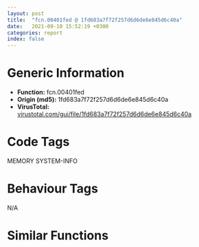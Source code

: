```yaml
---
layout: post
title:  "fcn.00401fed @ 1fd683a7f72f257d6d6de6e845d6c40a"
date:   2021-09-10 15:52:19 +0300
categories: report
index: false
---
```


# Generic Information
- **Function:** fcn.00401fed
- **Origin (md5):** 1fd683a7f72f257d6d6de6e845d6c40a
- **VirusTotal:** [virustotal.com/gui/file/1fd683a7f72f257d6d6de6e845d6c40a][virustotal_ref]

# Code Tags
<span class="tag" id="MEMORY">MEMORY</span>
<span class="tag" id="SYSTEM-INFO">SYSTEM-INFO</span>


# Behaviour Tags
<span class="bhv-tag" id="na">N/A</span>

# Similar Functions
<script type="text/javascript" src="https://www.gstatic.com/charts/loader.js"></script>
<script type="text/javascript">

    google.charts.load('current', {'packages':['corechart']});
    google.charts.setOnLoadCallback(drawChart);

    function drawChart() {
    var data = new google.visualization.DataTable();
        data.addColumn('number', 'X');
        data.addColumn('number', 'Y');
        data.addColumn({type: 'string', role: 'tooltip', 'p': {'html': true}});
        data.addColumn({'type': 'string', 'role': 'style'});
        
        data.addRows([
    [-318.4603576660156, -30.63448715209961, '<b><a href="/report/fcn.00401fed@1fd683a7f72f257d6d6de6e845d6c40a">fcn.00401fed</a><br>@1fd683a7f72f257d6d6de6e845d6c40a</b><br>', 'point { fill-color: #e0440e; }'],
[-282.6951904296875, 80.46887969970703, '<b><a href="/report/fcn.004023aa@90aa43862e75a7f78f2655241632f0e5">fcn.004023aa</a><br>@90aa43862e75a7f78f2655241632f0e5</b><br>', 'null'],
[7.5603485107421875, 78.71685028076172, '<b><a href="/report/fcn.00407b2b@7dd153bad1771b9e8d5266a341ebf949">fcn.00407b2b</a><br>@7dd153bad1771b9e8d5266a341ebf949</b><br>', 'null'],
[64.59284210205078, -223.0871124267578, '<b><a href="/report/fcn.004013c0@562bf33eb57e8c08a86e538e69918c30">fcn.004013c0</a><br>@562bf33eb57e8c08a86e538e69918c30</b><br>', 'null'],
[199.6122589111328, 112.68512725830078, '<b><a href="/report/fcn.00523c15@da37d90419c1292c0f16cbfd1f66402d">fcn.00523c15</a><br>@da37d90419c1292c0f16cbfd1f66402d</b><br>', 'null'],
[99.85494232177734, 5.913736820220947, '<b><a href="/report/fcn.00405da2@ea9c1e2eeb951a8e6185c6674c228f98">fcn.00405da2</a><br>@ea9c1e2eeb951a8e6185c6674c228f98</b><br>', 'null'],
[-87.72013854980469, -211.337890625, '<b><a href="/report/fcn.00401def@dd7278b699f8b751b4e28f3abe51fa08">fcn.00401def</a><br>@dd7278b699f8b751b4e28f3abe51fa08</b><br>', 'null'],
[244.989501953125, -33.22027587890625, '<b><a href="/report/fcn.0054ec2d@9a2108de6665bf53e42d7cbbbe5a0866">fcn.0054ec2d</a><br>@9a2108de6665bf53e42d7cbbbe5a0866</b><br>', 'null'],
[163.3459014892578, -151.36697387695312, '<b><a href="/report/fcn.00405d1e@1c48774da6a3dd4bf3ea41716a332c61">fcn.00405d1e</a><br>@1c48774da6a3dd4bf3ea41716a332c61</b><br>', 'null'],
[-171.00460815429688, 143.44764709472656, '<b><a href="/report/fcn.006db003@4b0f64217d092c5f535224282602e937">fcn.006db003</a><br>@4b0f64217d092c5f535224282602e937</b><br>', 'null'],
[-23.561843872070312, -109.62755584716797, '<b><a href="/report/fcn.00402162@db863ed6a700d7bfd018a178d481bd23">fcn.00402162</a><br>@db863ed6a700d7bfd018a178d481bd23</b><br>', 'null'],

        ]);

    var options = {
        title: 'Similarity Plot',
        legend: 'none',
        colors: ['#dedbd9', '#e6693e', '#ec8f6e', '#f3b49f', '#f6c7b6'],
        tooltip: {isHtml: true, trigger: 'both'},
        explorer: {
        actions: ["dragToZoom", "rightClickToReset"],
        },
        chartArea: {
        width: '80%',
        height: '80%'
        },
        width: '100%',
        height: '100%'
    };

    var chart = new google.visualization.ScatterChart(document.getElementById('chart_div'));

    chart.draw(data, options);
    }
    
</script>


<div id="chart_div" style="width: 100%px; height: 100%;"></div>

# Disassembled Code
{% highlight nasm %}

push ebp
mov ebp, esp
sub esp, 0xb4
mov eax, dword[ebp-0x20]
sub eax, dword[ebp-0x30]
add eax, 0x3a5
mov dword[ebp-0xc], eax
cmp dword[ebp-0x4c], 0x164
jne 0x40201c
mov eax, dword[ebp-0x74]
cmp eax, dword[ebp-0x24]
jbe 0x40201c
mov dword[ebp-0x10], 0x5e6
call dword[sym.imp.KERNEL32.dll_IsDebuggerPresent]
mov dword[ebp-0x64], eax
mov eax, dword[ebp-8]
sub eax, 0x52
mov dword[ebp-4], eax
mov eax, dword[ebp-0x78]
sub eax, 0x259
sub eax, dword[ebp-0x44]
mov dword[ebp-0x6c], eax
mov edx, dword[ebp-0x1c]
mov ecx, dword[ebp-0x24]
call fcn.00401c60
mov dword[ebp-0x80], eax
cmp dword[ebp-0x34], 0x2eb
je 0x402062
cmp dword[ebp-0xc], 0x2e9
jae 0x402062
cmp dword[ebp-0x34], 0
je 0x402071
mov eax, dword[ebp-0x44]
add eax, dword[ebp-0x44]
sub eax, dword[ebp-0x58]
sub eax, dword[ebp-0x68]
mov dword[ebp-0x70], eax
mov eax, dword[ebp-0x74]
add eax, dword[ebp-8]
or eax, 0x34e
mov dword[ebp-0x4c], eax
cmp dword[ebp-0x30], 0
je 0x40208e
cmp dword[ebp-4], 0x35f
jae 0x402097
cmp dword[ebp-0x2c], 0x1ce
jae 0x4020a8
mov eax, dword[ebp-0x14]
sub eax, 0x13c
sub eax, dword[ebp-0x3c]
sub eax, dword[ebp-0x38]
mov dword[ebp-0x20], eax
mov eax, 0x1f0
sub eax, dword[ebp-0x54]
sub eax, 0x14e
mov dword[ebp-0x3c], eax
cmp dword[ebp-0x64], 0x2a1
jae 0x4020dd
mov eax, dword[ebp-0x40]
cmp eax, dword[ebp-0x18]
jbe 0x4020dd
cmp dword[ebp-0x70], 0x3e3
jne 0x4020dd
mov eax, dword[ebp-0x18]
sub eax, 0x1d1
mov dword[ebp-0x48], eax
cmp dword[ebp-0xa0], 0
jae 0x4020ef
cmp dword[ebp-0x94], 0
jne 0x4020f6
mov dword[ebp-0x24], 0xffffff14
mov ecx, dword[ebp-0x34]
call fcn.00401c8b
mov dword[ebp-0x28], eax
mov eax, dword[ebp-0x58]
add eax, 0x3fc
mov dword[ebp-0x40], eax
mov dword[ebp-0x40], 0x198
mov dword[ebp-0x20], 0x180
mov eax, dword[ebp-0x78]
mov ecx, dword[ebp-0x24]
lea eax, [ecx+eax+0xa1]
mov dword[ebp-0x74], eax
and dword[ebp-0x38], 0
jmp 0x402137
mov eax, dword[ebp-0x38]
inc eax
mov dword[ebp-0x38], eax
cmp dword[ebp-0x38], 1
jae 0x40214a
mov eax, 0x3b1
sub eax, dword[ebp-0x28]
mov dword[ebp-0x10], eax
jmp 0x402130
mov eax, dword[ebp-0x38]
cmp eax, dword[ebp-0x8c]
jbe 0x40215e
cmp dword[ebp-0xc], 0xb5
jb 0x402169
mov eax, dword[ebp-0x94]
cmp eax, dword[ebp-0x14]
je 0x402179
mov eax, dword[ebp-0x6c]
mov ecx, dword[ebp-0x28]
lea eax, [ecx+eax-0x357]
mov dword[ebp-0x1c], eax
push 0x7c
pop eax
sub eax, dword[ebp-0x30]
add eax, 0x423
mov dword[ebp-0x68], eax
cmp dword[ebp-0x78], 0
jne 0x4021a2
cmp dword[ebp-0x80], 0x1c9
je 0x4021a2
mov eax, dword[ebp-0x40]
sub eax, 0x30
mov dword[ebp-0x88], eax
mov dword[ebp-0x98], 0x406
mov dword[ebp-0x30], 0xfffffedf
push dword[ebp-0x48]
mov edx, dword[ebp-0x30]
mov ecx, dword[ebp-0x68]
call fcn.00401c9e
mov dword[ebp-0x68], eax
push 0x40
push 0x1000
push 0x1ac46c
push 0
call dword[sym.imp.KERNEL32.dll_VirtualAlloc]
mov dword[ebp-0xa4], eax
mov ecx, dword[ebp-0xc]
call fcn.00401c8b
mov dword[ebp-0x38], eax
mov eax, dword[ebp-0x18]
sub eax, 0x85
mov dword[ebp-0x98], eax
mov eax, dword[ebp-0x40]
add eax, 0x484
mov dword[ebp-0x34], eax
mov eax, dword[ebp-0x44]
cmp eax, dword[ebp-0x5c]
jae 0x402223
cmp dword[ebp-8], 0
je 0x402223
mov eax, 0x108
sub eax, dword[ebp-0x10]
mov ecx, dword[ebp-0x1c]
sub ecx, dword[ebp-0x2c]
xor eax, ecx
mov dword[ebp-0x68], eax
mov eax, dword[ebp-0x20]
add eax, 0x2f0
mov dword[ebp-0x14], eax
cmp dword[ebp-0x38], 0x177
je 0x402240
cmp dword[ebp-8], 0xab
je 0x40224e
mov eax, dword[ebp-0xa0]
add eax, 0x366
mov dword[ebp-0x80], eax
mov eax, dword[ebp-0x20]
cmp eax, dword[ebp-0x88]
jbe 0x402272
cmp dword[ebp-8], 0
je 0x402272
mov eax, dword[ebp-0x28]
add eax, 0x157
sub eax, dword[ebp-0x44]
add eax, 0x8b
mov dword[ebp-4], eax
mov eax, dword[ebp-0x5c]
sub eax, 0x127
mov ecx, dword[ebp-0x54]
sub ecx, 0x104
or eax, ecx
mov dword[ebp-0x84], eax
mov eax, dword[ebp-0x5c]
sub eax, dword[ebp-0x3c]
add eax, 0x3cd
mov dword[ebp-0x34], eax
cmp dword[ebp-0x18], 0x19b
jne 0x4022ab
cmp dword[ebp-0x10], 0x31c
jae 0x4022b2
mov dword[ebp-4], 0x629
and dword[ebp-0x2c], 0
jmp 0x4022bf
mov eax, dword[ebp-0x2c]
inc eax
mov dword[ebp-0x2c], eax
cmp dword[ebp-0x2c], 2
jae 0x4022ce
mov dword[ebp-0x48], 0x101
jmp 0x4022b8
mov eax, dword[ebp-0x54]
sub eax, dword[ebp-0x68]
sub eax, 0x31e
sub eax, dword[ebp-0x40]
mov dword[ebp-4], eax
mov eax, dword[ebp-0x6c]
cmp eax, dword[ebp-0x38]
je 0x4022ed
cmp dword[ebp-8], 0
jbe 0x4022f6
cmp dword[ebp-0x6c], 0x361
jne 0x40230a
mov eax, dword[ebp-0x6c]
sub eax, dword[ebp-0x1c]
add eax, 0x1f9
sub eax, dword[ebp-0x18]
mov dword[ebp-0x8c], eax
cmp dword[ebp-0x70], 0xc5
jb 0x40232f
mov eax, dword[ebp-0xc]
cmp eax, dword[ebp-0x98]
jne 0x40232f
mov eax, 0x1a8
sub eax, dword[ebp-0x18]
add eax, dword[ebp-0x88]
mov dword[ebp-0x78], eax
mov eax, dword[ebp-0xa4]
add eax, 0xaf000
mov dword[ebp-0xa4], eax
cmp dword[ebp-0x78], 0x47
jbe 0x40235f
cmp dword[ebp-4], 0x349
jne 0x40235f
mov eax, 0x318
sub eax, dword[ebp-0x18]
sub eax, 0xb6
mov dword[ebp-0x28], eax
mov eax, 0x135
sub eax, dword[ebp-0x88]
mov dword[ebp-0x1c], eax
mov dword[ebp-0x54], 0xffffff48
cmp dword[ebp-0xc], 0x264
jne 0x402385
mov eax, dword[ebp-0x68]
cmp eax, dword[ebp-0x5c]
jbe 0x402390
mov eax, 0xfffffdb2
sub eax, dword[ebp-4]
mov dword[ebp-0x14], eax
mov dword[ebp-0xac], 0x4b82f0
mov eax, 0x167
sub eax, dword[ebp-0x80]
mov dword[ebp-0xc], eax
cmp dword[ebp-0x2c], 0x29f
jb 0x4023b4
cmp dword[ebp-0x44], 0
ja 0x4023c1
mov eax, 0x1d0
sub eax, dword[ebp-0x28]
inc eax
inc eax
mov dword[ebp-8], eax
mov eax, dword[ebp-0x60]
cmp eax, dword[ebp-0x18]
ja 0x4023db
cmp dword[ebp-0x8c], 0x1ba
jne 0x4023e6
cmp dword[ebp-0x4c], 0x4b
je 0x4023e6
mov eax, dword[ebp-0x20]
add eax, 0x953
mov dword[ebp-0x78], eax
mov eax, 0x1eb
sub eax, dword[ebp-4]
sub eax, dword[ebp-0x1c]
add eax, dword[ebp-8]
mov dword[ebp-0x6c], eax
and dword[ebp-0x50], 0
mov dword[ebp-4], 0x66
mov eax, dword[ebp-0x20]
cmp eax, dword[ebp-0x60]
jae 0x40241e
cmp dword[ebp-0x58], 0x1e
jb 0x40241e
mov eax, dword[ebp-4]
add eax, 0xee
sub eax, dword[ebp-0x48]
mov dword[ebp-0x10], eax
mov eax, 0x125
sub eax, dword[ebp-0x74]
mov dword[ebp-0x14], eax
mov eax, dword[ebp-0x34]
add eax, 0x28b
mov dword[ebp-4], eax
mov eax, dword[ebp-0x54]
sub eax, dword[ebp-0x10]
add eax, dword[ebp-0x18]
mov dword[ebp-0x58], eax
cmp dword[ebp-0x44], 0x243
jne 0x40245b
cmp dword[ebp-0x84], 0x9a
jae 0x40245b
cmp dword[ebp-0x24], 7
je 0x40246a
mov eax, dword[ebp-0x28]
sub eax, dword[ebp-0x18]
sub eax, dword[ebp-0x84]
mov dword[ebp-0xc], eax
mov dword[ebp-0x90], 0x979a8a62
mov eax, dword[ebp-0x2c]
sub eax, dword[ebp-0x30]
add eax, dword[ebp-0x70]
mov dword[ebp-0x3c], eax
cmp dword[ebp-0x94], 0x318
jne 0x402494
mov eax, dword[ebp-0xc]
cmp eax, dword[ebp-0x24]
je 0x40249d
cmp dword[ebp-0x1c], 0x2cb
jne 0x4024a4
mov dword[ebp-8], 0xffffffd6
mov dword[ebp-0x7c], 0x82d2c379
cmp dword[ebp-0x2c], 0x342
jbe 0x4024d5
cmp dword[ebp-0x60], 0x210
je 0x4024d5
mov eax, dword[ebp-0x34]
cmp eax, dword[ebp-0x18]
jbe 0x4024d5
mov eax, 0x82
sub eax, dword[ebp-0x6c]
or eax, 0x14f
mov dword[ebp-0x34], eax
mov eax, dword[ebp-0x5c]
mov ecx, dword[ebp-0x40]
lea eax, [ecx+eax+0x3b6]
add eax, dword[ebp-0x84]
mov dword[ebp-0x48], eax
mov dword[ebp-0x9c], 0x9d4a53f4
push 0x4a
pop eax
sub eax, dword[ebp-0x54]
sub eax, 0x1cd
mov dword[ebp-0x74], eax
mov eax, dword[ebp-0x60]
cmp eax, dword[ebp-0x38]
je 0x402513
mov eax, dword[ebp-0x34]
cmp eax, dword[ebp-0x4c]
jb 0x40251e
mov eax, dword[ebp-0x68]
cmp eax, dword[ebp-0x88]
je 0x402531
mov eax, dword[ebp-0x3c]
mov ecx, dword[ebp-0x1c]
lea eax, [ecx+eax+0x1a1]
mov dword[ebp-0x88], eax
mov dword[ebp-0xa8], 0x5acee74
cmp dword[ebp-0x64], 0x31
je 0x402552
cmp dword[ebp-0x64], 0x65
jae 0x402552
mov eax, dword[ebp-0x6c]
add eax, 0x3e9
mov dword[ebp-0x5c], eax
mov eax, dword[ebp-0x88]
add eax, dword[ebp-0x1c]
or eax, 0x292
mov dword[ebp-0x14], eax
mov eax, dword[ebp-0x48]
add eax, 0x5a6
mov dword[ebp-0x74], eax
and dword[ebp-0x50], 0
cmp dword[ebp-0x50], 0xaaa0
jae 0x402ab0
mov eax, dword[ebp-0x5c]
mov ecx, dword[ebp-0x30]
lea eax, [ecx+eax+0x369]
mov dword[ebp-0x40], eax
mov eax, dword[ebp-0x90]
add eax, dword[ebp-0x7c]
mov dword[ebp-0x90], eax
cmp dword[ebp-0x60], 0x81
jb 0x4025af
mov eax, dword[ebp-0x30]
cmp eax, dword[ebp-0x48]
jne 0x4025bb
mov eax, dword[ebp-0x5c]
add eax, dword[ebp-0x4c]
sub eax, dword[ebp-0x24]
mov dword[ebp-0x60], eax
mov eax, dword[ebp-0x9c]
xor eax, dword[ebp-0xa8]
mov dword[ebp-0x9c], eax
mov eax, dword[ebp-0x30]
cmp eax, dword[ebp-0x78]
jbe 0x4025f0
mov eax, dword[ebp-0x98]
cmp eax, dword[ebp-0x10]
jb 0x4025f0
mov eax, dword[ebp-0x48]
mov ecx, dword[ebp-4]
lea eax, [ecx+eax+0x307]
mov dword[ebp-0x30], eax
mov eax, dword[ebp-0x7c]
add eax, dword[ebp-0x9c]
mov dword[ebp-0x7c], eax
mov eax, dword[ebp-0x54]
sub eax, 0x2c
mov dword[ebp-0xc], eax
mov dword[ebp-0x14], 0xfffffbc9
mov eax, dword[ebp-0x7c]
add eax, dword[ebp-0x90]
mov dword[ebp-0x7c], eax
mov eax, dword[ebp-0x80]
cmp eax, dword[ebp-0x28]
ja 0x40263c
mov eax, dword[ebp-0x74]
cmp eax, dword[ebp-0x34]
jbe 0x40263c
push 0x5e
pop eax
sub eax, dword[ebp-0x98]
sub eax, 0x1a1
sub eax, dword[ebp-4]
mov dword[ebp-0x30], eax
mov eax, dword[ebp-0x10]
cmp eax, dword[ebp-0x30]
jb 0x40265d
cmp dword[ebp-0x64], 0x39a
jne 0x40265d
mov eax, dword[ebp-0x2c]
sub eax, dword[ebp-0x58]
mov ecx, dword[ebp-0x18]
lea eax, [eax+ecx+0x5e]
mov dword[ebp-0x14], eax
mov eax, dword[ebp-0x9c]
xor eax, dword[ebp-0x7c]
mov dword[ebp-0x9c], eax
mov eax, 0x131
sub eax, dword[ebp-0x4c]
add eax, 0x98
mov dword[ebp-0x10], eax
mov eax, dword[ebp-0x34]
sub eax, 0x283
sub eax, dword[ebp-0x40]
mov dword[ebp-0x28], eax
mov eax, dword[ebp-0xa8]
add eax, dword[ebp-0x90]
mov dword[ebp-0xa8], eax
and dword[ebp-0x14], 0
jmp 0x4026a9
mov eax, dword[ebp-0x14]
inc eax
mov dword[ebp-0x14], eax
cmp dword[ebp-0x14], 2
jae 0x4026bc
mov eax, 0xfffffb00
sub eax, dword[ebp-0x44]
mov dword[ebp-0x5c], eax
jmp 0x4026a2
mov eax, dword[ebp-8]
sub eax, dword[ebp-0x10]
sub eax, 0x2f8
mov dword[ebp-0x78], eax
mov eax, dword[ebp-0x7c]
add eax, dword[ebp-0x9c]
mov dword[ebp-0x7c], eax
cmp dword[ebp-0x44], 0x3d4
jbe 0x4026f9
cmp dword[ebp-0x78], 0
jae 0x4026f9
cmp dword[ebp-0x10], 0x1ec
je 0x4026f9
mov eax, 0x4ff
sub eax, dword[ebp-0x1c]
mov dword[ebp-0x24], eax
mov eax, dword[ebp-0xc]
cmp eax, dword[ebp-0x2c]
ja 0x40270f
cmp dword[ebp-0x4c], 0
je 0x40270f
mov eax, dword[ebp-0x60]
cmp eax, dword[ebp-0x40]
jne 0x40271d
mov eax, 0x597
sub eax, dword[ebp-0x8c]
mov dword[ebp-0x38], eax
mov eax, dword[ebp-0x90]
add eax, dword[ebp-0xa8]
mov dword[ebp-0x90], eax
mov eax, dword[ebp-0x24]
add eax, 0x54
sub eax, dword[ebp-0x60]
mov dword[ebp-0x10], eax
cmp dword[ebp-0x44], 0
jne 0x402757
cmp dword[ebp-0x80], 0
jb 0x402757
mov eax, dword[ebp-0x54]
mov ecx, dword[ebp-8]
lea eax, [ecx+eax+0x669]
mov dword[ebp-0x20], eax
mov eax, 0x13d
sub eax, dword[ebp-0x10]
mov ecx, dword[ebp-0x44]
lea eax, [eax+ecx-0x2a5]
mov dword[ebp-0x18], eax
mov eax, dword[ebp-0xa4]
add eax, dword[ebp-0x50]
mov dword[ebp-0xb4], eax
mov eax, 0x42d
sub eax, dword[ebp-4]
mov dword[ebp-0x64], eax
mov eax, 0x237
sub eax, dword[ebp-4]
add eax, dword[ebp-0x70]
mov dword[ebp-0x58], eax
mov eax, dword[ebp-0xac]
add eax, dword[ebp-0x50]
mov dword[ebp-0xb0], eax
mov eax, 0x1c4
sub eax, dword[ebp-0x58]
add eax, 0x1f1
mov dword[ebp-0x64], eax
cmp dword[ebp-0xc], 0
jae 0x4027dd
mov eax, dword[ebp-0x94]
cmp eax, dword[ebp-0x18]
ja 0x4027dd
mov eax, dword[ebp-0x20]
cmp eax, dword[ebp-0x54]
jne 0x4027dd
mov eax, dword[ebp-0x20]
sub eax, 0x2f8
sub eax, dword[ebp-0x6c]
sub eax, dword[ebp-0x38]
mov dword[ebp-0x1c], eax
mov eax, dword[ebp-0xc]
add eax, dword[ebp-0x18]
sub eax, dword[ebp-0x70]
mov dword[ebp-0x10], eax
mov eax, dword[ebp-0x20]
cmp eax, dword[ebp-0x1c]
jne 0x402819
mov eax, dword[ebp-0x10]
cmp eax, dword[ebp-0x84]
jae 0x402819
cmp dword[ebp-0x84], 0x3af
jne 0x402819
mov eax, dword[ebp-0x2c]
sub eax, dword[ebp-0x20]
sub eax, 0x320
sub eax, dword[ebp-0x18]
mov dword[ebp-0x24], eax
mov eax, dword[ebp-0xb0]
mov eax, dword[eax]
sub eax, dword[ebp-0x90]
mov ecx, dword[ebp-0xb4]
mov dword[ecx], eax
cmp dword[ebp-0x68], 0x343
jne 0x40285c
mov eax, dword[ebp-0x48]
cmp eax, dword[ebp-0x28]
je 0x40285c
cmp dword[ebp-0x6c], 0x11e
jbe 0x40285c
mov eax, dword[ebp-4]
mov ecx, dword[ebp-0x24]
lea eax, [ecx+eax-0x3e1]
mov dword[ebp-0x98], eax
mov eax, dword[ebp-0xa0]
cmp eax, dword[ebp-0x24]
jae 0x402870
cmp dword[ebp-0x70], 0x236
jae 0x40287b
mov eax, 0xa7
sub eax, dword[ebp-0x20]
mov dword[ebp-0x74], eax
mov eax, dword[ebp-0x44]
add eax, 0x137
sub eax, dword[ebp-0x14]
mov dword[ebp-0x3c], eax
cmp dword[ebp-0x80], 0x32e
jb 0x4028a4
cmp dword[ebp-0x54], 0xd5
je 0x4028a4
cmp dword[ebp-0x54], 0x276
jbe 0x4028ab
mov dword[ebp-8], 0x9d6
mov eax, dword[ebp-0x34]
mov ecx, dword[ebp-0x34]
lea eax, [ecx+eax-0x1e8]
mov dword[ebp-8], eax
cmp dword[ebp-0x6c], 0x169
jae 0x4028cc
mov eax, dword[ebp-4]
cmp eax, dword[ebp-0xc]
jb 0x4028d3
mov dword[ebp-0x38], 0x213
mov eax, dword[ebp-0x80]
mov ecx, dword[ebp-0x64]
lea eax, [ecx+eax-0xb7]
sub eax, dword[ebp-0x58]
mov dword[ebp-0x24], eax
mov eax, 0x4e5
sub eax, dword[ebp-0x70]
add eax, 0x11d
mov dword[ebp-0x64], eax
mov eax, dword[ebp-0x94]
cmp eax, dword[ebp-0xc]
jb 0x402909
mov eax, dword[ebp-0x1c]
cmp eax, dword[ebp-0x60]
je 0x402912
cmp dword[ebp-8], 0x384
ja 0x402920
mov eax, dword[ebp-8]
add eax, 0x1fd
sub eax, dword[ebp-0x38]
mov dword[ebp-0x4c], eax
mov eax, dword[ebp-0x50]
add eax, 0x74426
mov dword[ebp-0x50], eax
mov eax, 0x281
sub eax, dword[ebp-0x10]
mov dword[ebp-0x2c], eax
cmp dword[ebp-0x4c], 0x345
jne 0x402952
mov eax, dword[ebp-0xc]
cmp eax, dword[ebp-8]
ja 0x402952
mov eax, dword[ebp-0x84]
cmp eax, dword[ebp-0x1c]
jne 0x402965
mov eax, 0x2b0
sub eax, dword[ebp-0x84]
sub eax, 0x1b9
mov dword[ebp-0x28], eax
mov eax, dword[ebp-0x48]
cmp eax, dword[ebp-8]
jb 0x40297b
mov eax, dword[ebp-0x58]
cmp eax, dword[ebp-0x74]
jae 0x40297b
cmp dword[ebp-4], 0
je 0x402982
mov dword[ebp-0x1c], 0xfffffd51
mov eax, dword[ebp-0x5c]
sub eax, 0xd
mov dword[ebp-0xc], eax
mov eax, dword[ebp-0x40]
cmp eax, dword[ebp-0x44]
jae 0x4029af
cmp dword[ebp-0x8c], 0x11e
ja 0x4029af
mov eax, 0x365
sub eax, dword[ebp-0x14]
sub eax, 0x245
mov dword[ebp-0x3c], eax
mov eax, dword[ebp-4]
mov ecx, dword[ebp-0x20]
lea eax, [ecx+eax+0x1bd]
mov dword[ebp-0x14], eax
mov eax, dword[ebp-0x10]
cmp eax, dword[ebp-0x28]
jne 0x4029d6
mov eax, dword[ebp-0x18]
cmp eax, dword[ebp-0x64]
ja 0x4029d6
mov dword[ebp-0x5c], 0x29a
mov eax, dword[ebp-0x5c]
add eax, 0x2ca
mov dword[ebp-0x70], eax
mov dword[ebp-0x34], 0x447
mov eax, dword[ebp-0x50]
sub eax, 0xa4511
mov dword[ebp-0x50], eax
mov eax, dword[ebp-4]
add eax, 0x56
sub eax, dword[ebp-0x48]
sub eax, 0x21e
mov dword[ebp-0x2c], eax
mov eax, dword[ebp-0x3c]
sub eax, dword[ebp-0x10]
sub eax, 0x16b
mov dword[ebp-0x1c], eax
mov eax, dword[ebp-0x80]
mov ecx, dword[ebp-0x94]
lea eax, [ecx+eax-0x2f5]
mov dword[ebp-0x30], eax
mov eax, dword[ebp-0x54]
sub eax, 0x2ca
sub eax, dword[ebp-0x28]
sub eax, 0x92
mov dword[ebp-0x58], eax
mov eax, 0x399
sub eax, dword[ebp-0x44]
sub eax, 0x21
mov dword[ebp-0x28], eax
mov eax, dword[ebp-0x3c]
cmp eax, dword[ebp-8]
jae 0x402a69
mov eax, dword[ebp-0x3c]
cmp eax, dword[ebp-0x20]
jbe 0x402a69
mov eax, dword[ebp-0xc]
cmp eax, dword[ebp-8]
ja 0x402a69
mov eax, dword[ebp-0xc]
add eax, 0x4dc
mov dword[ebp-0x68], eax
mov eax, 0x2d6
sub eax, dword[ebp-0x48]
sub eax, dword[ebp-0x58]
mov dword[ebp-0x70], eax
mov eax, dword[ebp-0x20]
add eax, 0x713
mov dword[ebp-0x24], eax
mov eax, dword[ebp-0x88]
mov ecx, dword[ebp-0x2c]
lea eax, [ecx+eax+0x1b7]
mov dword[ebp-0x3c], eax
mov eax, dword[ebp-0x50]
add eax, 0x281b6
mov dword[ebp-0x50], eax
mov eax, dword[ebp-0x50]
add eax, 0x7f39
mov dword[ebp-0x50], eax
jmp 0x402572
mov eax, dword[ebp-0x78]
cmp eax, dword[ebp-0x8c]
jne 0x402ada
mov eax, dword[ebp-0x8c]
cmp eax, dword[ebp-0x68]
je 0x402ada
cmp dword[ebp-0x3c], 0xd9
jne 0x402ada
mov eax, dword[ebp-0x1c]
sub eax, 0x299
mov dword[ebp-0x40], eax
mov eax, dword[ebp-0xa4]
add eax, 0x8875
mov dword[0x4d011c], eax
cmp dword[ebp-0x38], 0x256
je 0x402b0f
cmp dword[ebp-0xc], 0x3d3
jbe 0x402b0f
mov eax, dword[ebp-0x74]
cmp eax, dword[ebp-8]
ja 0x402b0f
mov eax, dword[ebp-0x30]
add eax, 0x505
mov dword[ebp-0x4c], eax
mov eax, dword[ebp-0x40]
cmp eax, dword[ebp-0x48]
jne 0x402b25
cmp dword[ebp-0x3c], 0
jne 0x402b25
mov eax, dword[ebp-0x2c]
cmp eax, dword[ebp-0x40]
ja 0x402b2e
mov eax, dword[ebp-0x14]
sub eax, 0x46
mov dword[ebp-0x18], eax
mov eax, dword[ebp-0x94]
add eax, 0x480
mov dword[ebp-0x58], eax
mov eax, dword[ebp-0x8c]
cmp eax, dword[ebp-0x4c]
jb 0x402b59
cmp dword[ebp-0x60], 0x1d
jae 0x402b6c
cmp dword[ebp-0x98], 0x3e6
jne 0x402b6c
mov eax, 0xfd
sub eax, dword[ebp-0xa0]
sub eax, 0x269
mov dword[ebp-0x10], eax
mov eax, 0x35d
sub eax, dword[ebp-0x28]
add eax, 0x10b
mov dword[ebp-0x3c], eax
mov eax, dword[ebp-0x3c]
mov ecx, dword[ebp-0xa0]
lea eax, [ecx+eax+0x238]
mov dword[ebp-0x14], eax
mov eax, dword[ebp-0x4c]
cmp eax, dword[ebp-0x34]
je 0x402ba0
cmp dword[ebp-0x94], 0
ja 0x402ba9
cmp dword[ebp-0x4c], 0x1e3
je 0x402bb8
mov eax, dword[ebp-0x64]
add eax, 0x23
sub eax, dword[ebp-0x30]
add eax, dword[ebp-0x28]
mov dword[ebp-0x54], eax
mov eax, dword[ebp-8]
sub eax, dword[ebp-0x20]
sub eax, 0x2dd
mov dword[ebp-0x24], eax
push dword[ebp-0x60]
mov edx, dword[ebp-0x14]
mov ecx, dword[ebp-4]
call fcn.00401c9e
mov dword[ebp-0x18], eax
mov eax, 0xf8
sub eax, dword[ebp-0x14]
add eax, dword[ebp-0x40]
mov dword[ebp-0x24], eax
mov esp, ebp
pop ebp
ret

{% endhighlight %}

[virustotal_ref]: https://www.virustotal.com/gui/file/1fd683a7f72f257d6d6de6e845d6c40a